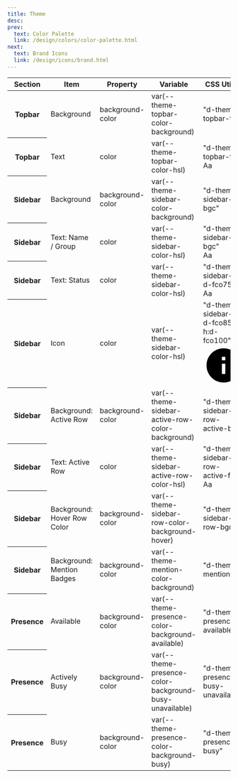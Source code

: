 ```yaml
---
title: Theme
desc:
prev:
  text: Color Palette
  link: /design/colors/color-palette.html
next:
  text: Brand Icons
  link: /design/icons/brand.html
---
```


<table class="d-table dialtone-doc-table d-mt16">
  <thead>
    <tr>
      <th scope="col">
        Section
      </th>
      <th scope="col">
        Item
      </th>
      <th scope="col">
        Property
      </th>
      <th scope="col">
        Variable
      </th>
      <th scope="col">
        CSS Utility
      </th>
    </tr>
  </thead>
  <tbody>
    <tr>
      <th scope="row" class="d-fw-normal">
        Topbar
      </th>
      <td class="d-fw-normal">
        Background
      </td>
      <td class="d-ff-mono d-fc-purple-400 d-fw-normal d-fs-100">
        background-color
      </td>
      <td class="d-ff-mono d-fc-purple-400 d-fw-normal d-fs-100">
        var(--theme-topbar-color-background)
      </td>
      <td>
        <div class="d-d-flex d-jc-space-between d-ai-center">
          <div class="d-fl1 d-ff-mono d-fc-orange d-fs-100">
            "d-theme-topbar-fc"
          </div>
          <div class="d-fl-shrink0 d-m4 d-ml16 d-h32 d-w32 d-bar4 d-ba d-bc-black-100 d-theme-topbar-fc"></div>
        </div>
      </td>
    </tr>
    <tr>
      <th scope="row" class="d-fw-normal">
        Topbar
      </th>
      <td class="d-fw-normal">
        Text
      </td>
      <td class="d-ff-mono d-fc-purple-400 d-fw-normal d-fs-100">
        color
      </td>
      <td class="d-ff-mono d-fc-purple-400 d-fw-normal d-fs-100">
        var(--theme-topbar-color-hsl)
      </td>
      <td>
        <div class="d-d-flex d-jc-space-between d-ai-center">
          <div class="d-fl1 d-ff-mono d-fc-orange d-fs-100">
            "d-theme-topbar-fc"
          </div>
          <div class="d-fl0 d-fs-200 d-m4 d-ta-center d-w32 d-lh4 d-ml16 d-theme-topbar-fc">
            Aa
          </div>
        </div>
      </td>
    </tr>
    <tr>
      <th scope="row" class="d-fw-normal">
        Sidebar
      </th>
      <td class="d-fw-normal">
        Background
      </td>
      <td class="d-ff-mono d-fc-purple-400 d-fw-normal d-fs-100">
        background-color
      </td>
      <td class="d-ff-mono d-fc-purple-400 d-fw-normal d-fs-100">
        var(--theme-sidebar-color-background)
      </td>
      <td>
        <div class="d-d-flex d-jc-space-between d-ai-center">
          <div class="d-fl1 d-ff-mono d-fc-orange d-fs-100">
            "d-theme-sidebar-bgc"
          </div>
          <div class="d-fl-shrink0 d-m4 d-ml16 d-h32 d-w32 d-bar4 d-ba d-bc-black-100 d-theme-sidebar-bgc"></div>
        </div>
      </td>
    </tr>
    <tr>
      <th scope="row" class="d-fw-normal">
        Sidebar
      </th>
      <td class="d-fw-normal">
        Text: Name / Group
      </td>
      <td class="d-ff-mono d-fc-purple-400 d-fw-normal d-fs-100">
        color
      </td>
      <td class="d-ff-mono d-fc-purple-400 d-fw-normal d-fs-100">
        var(--theme-sidebar-color-hsl)
      </td>
      <td>
        <div class="d-d-flex d-jc-space-between d-ai-center">
          <div class="d-fl1 d-ff-mono d-fc-orange d-fs-100">
            "d-theme-sidebar-bgc"
          </div>
          <div class="d-fl0 d-fs-200 d-m4 d-ta-center d-w32 d-lh4 d-ml16 d-theme-sidebar-fc">
            Aa
          </div>
        </div>
      </td>
    </tr>
    <tr>
      <th scope="row" class="d-fw-normal">
        Sidebar
      </th>
      <td class="d-fw-normal">
        Text: Status
      </td>
      <td class="d-ff-mono d-fc-purple-400 d-fw-normal d-fs-100">
        color
      </td>
      <td class="d-ff-mono d-fc-purple-400 d-fw-normal d-fs-100">
        var(--theme-sidebar-color-hsl)
      </td>
      <td>
        <div class="d-d-flex d-jc-space-between d-ai-center">
          <div class="d-fl1 d-ff-mono d-fc-orange d-fs-100">
            "d-theme-sidebar-fc d-fco75"
          </div>
          <div class="d-fl0 d-fs-200 d-lh4 d-m4 d-ta-center d-w32 d-theme-sidebar-fc d-ml16 d-fco75">
            Aa
          </div>
        </div>
      </td>
    </tr>
    <tr>
      <th scope="row" class="d-fw-normal">
        Sidebar
      </th>
      <td class="d-fw-normal">
        Icon
      </td>
      <td class="d-ff-mono d-fc-purple-400 d-fw-normal d-fs-100">
        color
      </td>
      <td class="d-ff-mono d-fc-purple-400 d-fw-normal d-fs-100">
        var(--theme-sidebar-color-hsl)
      </td>
      <td>
        <div class="d-d-flex d-jc-space-between d-ai-center">
          <div class="d-fl1 d-ff-mono d-fc-orange d-fs-100">
            "d-theme-sidebar-fc d-fco85 h:d-fco100"
          </div>
          <div class="d-fl0 d-fs-200 d-lh4 d-theme-sidebar-fc d-ta-center d-w32 d-m4 d-ml16 d-fco85 h:d-fco100">
            <svg aria-hidden="true" aria-label="Info" class="d-svg d-svg--system d-svg__info" viewBox="0 0 24 24"><path d="M12 2C6.48 2 2 6.48 2 12s4.48 10 10 10 10-4.48 10-10S17.52 2 12 2zm1 15h-2v-6h2v6zm0-8h-2V7h2v2z"></path></svg>
          </div>
        </div>
      </td>
    </tr>
    <tr>
      <th scope="row" class="d-fw-normal">
        Sidebar
      </th>
      <td class="d-fw-normal">
        Background: Active Row
      </td>
      <td class="d-ff-mono d-fc-purple-400 d-fw-normal d-fs-100">
        background-color
      </td>
      <td class="d-ff-mono d-fc-purple-400 d-fw-normal d-fs-100">
        var(--theme-sidebar-active-row-color-background)
      </td>
      <td>
        <div class="d-d-flex d-jc-space-between d-ai-center">
          <div class="d-fl1 d-ff-mono d-fc-orange d-fs-100">
            "d-theme-sidebar-row-active-bgc"
          </div>
          <div class="d-fl-shrink0 d-m4 d-ml16 d-h32 d-w32 d-bar4 d-ba d-bc-black-100 d-theme-sidebar-row-active-bgc"></div>
        </div>
      </td>
    </tr>
    <tr>
      <th scope="row" class="d-fw-normal">
        Sidebar
      </th>
      <td class="d-fw-normal">
        Text: Active Row
      </td>
      <td class="d-ff-mono d-fc-purple-400 d-fw-normal d-fs-100">
        color
      </td>
      <td class="d-ff-mono d-fc-purple-400 d-fw-normal d-fs-100">
        var(--theme-sidebar-active-row-color-hsl)
      </td>
      <td>
        <div class="d-d-flex d-jc-space-between d-ai-center">
          <div class="d-fl1 d-ff-mono d-fc-orange d-fs-100">
            "d-theme-sidebar-row-active-fc"
          </div>
          <div class="d-fl0 d-fs-200 d-m4 d-ta-center d-w32 d-lh4 d-ml16 d-theme-sidebar-row-active-fc">
            Aa
          </div>
        </div>
      </td>
    </tr>
    <tr>
      <th scope="row" class="d-fw-normal">
        Sidebar
      </th>
      <td class="d-fw-normal">
        Background: Hover Row Color
      </td>
      <td class="d-ff-mono d-fc-purple-400 d-fw-normal d-fs-100">
        background-color
      </td>
      <td class="d-ff-mono d-fc-purple-400 d-fw-normal d-fs-100">
        var(--theme-sidebar-row-color-background-hover)
      </td>
      <td>
        <div class="d-d-flex d-jc-space-between d-ai-center">
          <div class="d-fl1 d-ff-mono d-fc-orange d-fs-100">
            "d-theme-sidebar-row-bgc"
          </div>
          <div class="d-fl-shrink0 d-m4 d-ml16 d-h32 d-w32 d-bar4 d-ba d-bc-black-100 d-theme-sidebar-row-bgc"></div>
        </div>
      </td>
    </tr>
    <tr>
      <th scope="row" class="d-fw-normal">
        Sidebar
      </th>
      <td class="d-fw-normal">
        Background: Mention Badges
      </td>
      <td class="d-ff-mono d-fc-purple-400 d-fw-normal d-fs-100">
        background-color
      </td>
      <td class="d-ff-mono d-fc-purple-400 d-fw-normal d-fs-100">
        var(--theme-mention-color-background)
      </td>
      <td>
        <div class="d-d-flex d-jc-space-between d-ai-center">
          <div class="d-fl1 d-ff-mono d-fc-orange d-fs-100">
            "d-theme-mention"
          </div>
          <div class="d-fl-shrink0 d-m4 d-ml16 d-h32 d-w32 d-bar4 d-ba d-bc-black-100 d-theme-mention"></div>
        </div>
      </td>
    </tr>
    <tr>
      <th scope="row" class="d-fw-normal">
        Presence
      </th>
      <td class="d-fw-normal">
        Available
      </td>
      <td class="d-ff-mono d-fc-purple-400 d-fw-normal d-fs-100">
        background-color
      </td>
      <td class="d-ff-mono d-fc-purple-400 d-fw-normal d-fs-100">
        var(--theme-presence-color-background-available)
      </td>
      <td>
        <div class="d-d-flex d-jc-space-between d-ai-center">
          <div class="d-fl1 d-ff-mono d-fc-orange d-fs-100">
            "d-theme-presence-available"
          </div>
          <div class="d-fl-shrink0 d-m4 d-ml16 d-h32 d-w32 d-bar4 d-ba d-bc-black-100 d-theme-presence-available"></div>
        </div>
      </td>
    </tr>
    <tr>
      <th scope="row" class="d-fw-normal">
        Presence
      </th>
      <td class="d-fw-normal">
        Actively Busy
      </td>
      <td class="d-ff-mono d-fc-purple-400 d-fw-normal d-fs-100">
        background-color
      </td>
      <td class="d-ff-mono d-fc-purple-400 d-fw-normal d-fs-100">
        var(--theme-presence-color-background-busy-unavailable)
      </td>
      <td>
        <div class="d-d-flex d-jc-space-between d-ai-center">
          <div class="d-fl1 d-ff-mono d-fc-orange d-fs-100">
            "d-theme-presence-busy-unavailable"
          </div>
          <div class="d-fl-shrink0 d-m4 d-ml16 d-h32 d-w32 d-bar4 d-ba d-bc-black-100 d-theme-presence-busy-unavailable"></div>
        </div>
      </td>
    </tr>
    <tr>
      <th scope="row" class="d-fw-normal">
        Presence
      </th>
      <td class="d-fw-normal">
        Busy
      </td>
      <td class="d-ff-mono d-fc-purple-400 d-fw-normal d-fs-100">
        background-color
      </td>
      <td class="d-ff-mono d-fc-purple-400 d-fw-normal d-fs-100">
        var(--theme-presence-color-background-busy)
      </td>
      <td>
        <div class="d-d-flex d-jc-space-between d-ai-center">
          <div class="d-fl1 d-ff-mono d-fc-orange d-fs-100">
            "d-theme-presence-busy"
          </div>
          <div class="d-fl-shrink0 d-m4 d-ml16 d-h32 d-w32 d-bar4 d-ba d-bc-black-100 d-theme-presence-busy"></div>
        </div>
      </td>
    </tr>
  </tbody>
</table>
